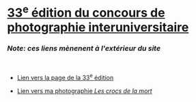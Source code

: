 # [33<sup>e</sup> édition du concours de photographie interuniversitaire](https://www.antoinesweeney.com)

### *Note: ces liens mènenent à l'extérieur du site*

</br>

- [Lien vers la page de la 33<sup>e</sup> édition](https://interuniversitaire.ca/concours-interuniversitaire-de-photographie-et-de-bande-dessinee-2018-2019/)

- [Lien vers ma photographie *Les crocs de la mort*](https://interuniversitaire.ca/wp-content/uploads/2019/03/les_crocs_de_la_mort.jpg)
